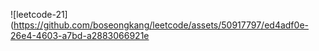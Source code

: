 ![leetcode-21](https://github.com/boseongkang/leetcode/assets/50917797/ed4adf0e-26e4-4603-a7bd-a2883066921e

